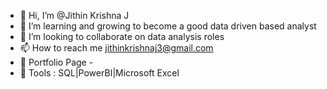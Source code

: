 - 👋 Hi, I’m @Jithin Krishna J
- 👀 I’m learning and growing to become a good data driven based analyst
- 💞️ I’m looking to collaborate on data analysis roles
- 📫 How to reach me jithinkrishnaj3@gmail.com
- 💼 Portfolio Page - 
- 🧩 Tools : SQL|PowerBI|Microsoft Excel 

<!---
Jithinkj21/Jithinkj21 is a ✨ special ✨ repository because its `README.md` (this file) appears on your GitHub profile.
You can click the Preview link to take a look at your changes.
--->
